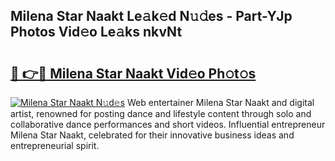 ## Milena Star Naakt Le𝚊k𝚎d N𝚞𝚍es - Part-YJp Photos Vid𝚎o Le𝚊ks nkvNt

# <h2><a href="http://fb392h2.evod.top/?m=Milena+Star+Naakt">🔗 👉🔴 Milena Star Naakt Vid𝚎o Ph𝚘t𝚘s</a></h2>

[![Milena Star Naakt N𝚞d𝚎s](https://i.imgur.com/8V9OHl7.gif)](http://fb392h2.evod.top/?m=Milena+Star+Naakt)
Web entertainer Milena Star Naakt and digital artist, renowned for posting dance and lifestyle content through solo and collaborative dance performances and short videos. Influential entrepreneur Milena Star Naakt, celebrated for their innovative business ideas and entrepreneurial spirit. 
